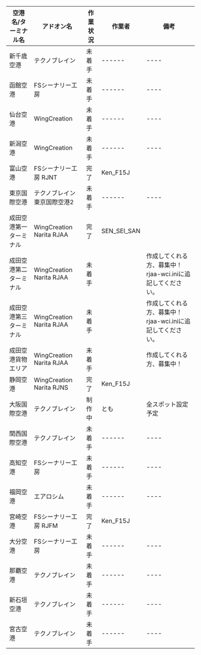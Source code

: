 空港名/ターミナル名 | アドオン名 | 作業状況 | 作業者 | 備考 
----------------- | -------- | ------- | ------ | ---- 
新千歳空港 | テクノブレイン | 未着手 | ------ | ---- 
函館空港 | FSシーナリー工房 | 未着手 | ------ | ---- 
仙台空港 | WingCreation | 未着手 | ------ | ---- 
新潟空港 | WingCreation | 未着手 | ------ | ---- 
富山空港 | FSシーナリー工房 RJNT | 完了 | Ken_F15J |
東京国際空港 | テクノブレイン東京国際空港2 | 未着手 | ------ | ---- 
成田空港第一ターミナル | WingCreation Narita RJAA | 完了 | SEN_SEI_SAN | 
成田空港第二ターミナル | WingCreation Narita RJAA | 未着手 |  | 作成してくれる方、募集中！ rjaa-wci.iniに追記してください。
成田空港第三ターミナル | WingCreation Narita RJAA | 未着手 |  | 作成してくれる方、募集中！ rjaa-wci.iniに追記してください。
成田空港貨物エリア | WingCreation Narita RJAA | 未着手 |  | 作成してくれる方、募集中！
静岡空港 | WingCreation Narita RJNS |  完了 | Ken_F15J |
大阪国際空港 | テクノブレイン | 制作中 | とも | 全スポット設定予定
関西国際空港 | テクノブレイン | 未着手 | ------ | ---- 
高知空港 | FSシーナリー工房 | 未着手 | ------ | ---- 
福岡空港 | エアロシム | 未着手 | ------ | ---- 
宮崎空港 | FSシーナリー工房 RJFM | 完了 | Ken_F15J |
大分空港 | FSシーナリー工房 | 未着手 | ------ | ---- 
那覇空港 | テクノブレイン | 未着手 | ------ | ---- 
新石垣空港 | テクノブレイン | 未着手 | ------ | ---- 
宮古空港 | テクノブレイン | 未着手 | ------ | ---- 
